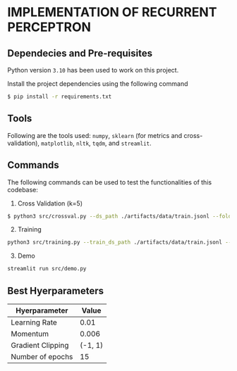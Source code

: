 # IMPLEMENTATION OF RECURRENT PERCEPTRON

## Dependecies and Pre-requisites

Python version `3.10` has been used to work on this project.

Install the project dependencies using the following command

```sh
$ pip install -r requirements.txt
```

## Tools

Following are the tools used: `numpy`, `sklearn` (for metrics and cross-validation), `matplotlib`, `nltk`, `tqdm`, and `streamlit`.


## Commands

The following commands can be used to test the functionalities of this codebase:

1. Cross Validation (k=5)
```sh
$ python3 src/crossval.py --ds_path ./artifacts/data/train.jsonl --folds 5 --learning_rate 0.01 --momentum_coeff 0.006 --epochs 5
```

2. Training
```sh
python3 src/training.py --train_ds_path ./artifacts/data/train.jsonl --test_ds_path ./artifacts/data/test.jsonl --model_ckpt_path ./artifacts/weights.pkl --learning_rate 0.01 --momentum_coeff 0.006 --epochs 15
```

3. Demo
```sh
streamlit run src/demo.py
```



## Best Hyerparameters

| Hyerparameter                    | Value     |
|----------------------------------|-----------|
| Learning Rate                    | 0.01      |
| Momentum                         | 0.006     |
| Gradient Clipping                | (-1, 1)   |
| Number of epochs                 | 15        |
